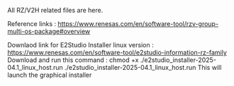 All RZ/V2H related files are here.

Reference links : https://www.renesas.com/en/software-tool/rzv-group-multi-os-package#overview

Downlaod link for E2Studio Installer linux version : https://www.renesas.com/en/software-tool/e2studio-information-rz-family
Download and run this command : 
chmod +x ./e2studio_installer-2025-04.1_linux_host.run
./e2studio_installer-2025-04.1_linux_host.run
This will launch the graphical installer

